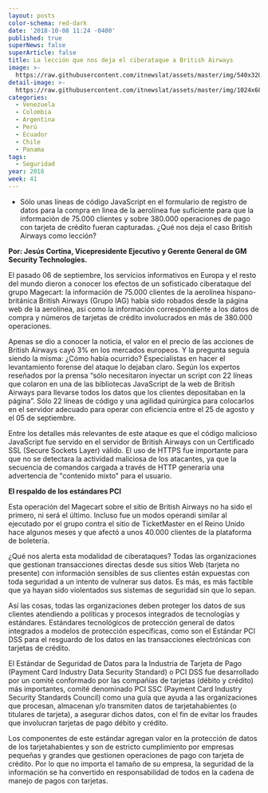 ```yaml
---
layout: posts
color-schema: red-dark
date: '2018-10-08 11:24 -0400'
published: true
superNews: false
superArticle: false
title: La lección que nos deja el ciberataque a British Airways
image: >-
  https://raw.githubusercontent.com/itnewslat/assets/master/img/540x320/Delta-AirLines-p.jpg
detail-image: >-
  https://raw.githubusercontent.com/itnewslat/assets/master/img/1024x680/Delta-AirLines-g.jpg
categories:
  - Venezuela
  - Colombia
  - Argentina
  - Perú
  - Ecuador
  - Chile
  - Panama
tags:
  - Seguridad
year: 2018
week: 41    
---
```

- Sólo unas líneas de código JavaScript en el formulario de registro de datos para la compra en linea de la aerolínea fue suficiente para que la información de 75.000 clientes y sobre 380.000 operaciones de pago con tarjeta de crédito fueran capturadas. ¿Qué nos deja el caso British  Airways como lección?

**Por: Jesús Cortina, Vicepresidente Ejecutivo y Gerente General de GM Security Technologies.**

El pasado 06 de septiembre, los servicios informativos en Europa y el resto del mundo dieron a conocer los efectos de un sofisticado ciberataque del grupo Magecart: la información de 75.000 clientes de la aerolínea hispano-británica British Airways (Grupo IAG) había sido robados desde la página web de la aerolínea, así como la información correspondiente a los datos de compra y números de tarjetas de crédito involucrados en más de 380.000 operaciones.

Apenas se dio a conocer la noticia, el valor en el precio de las acciones de British Airways cayó 3% en los mercados europeos. Y la pregunta seguía siendo la misma: ¿Cómo había ocurrido? Especialistas en hacer el levantamiento forense del ataque lo dejaban claro. Según los expertos reseñados por la prensa “sólo necesitaron inyectar un script con 22 líneas que colaron en una de las bibliotecas JavaScript de la web de British Airways para llevarse todos los datos que los clientes depositaban en la página”. Sólo 22 líneas de código y una agilidad quirúrgica para colocarlos en el servidor adecuado para operar con eficiencia entre el 25 de agosto y el 05 de septiembre.

Entre los detalles más relevantes de este ataque es que el código malicioso JavaScript fue servido en el servidor de British Airways con un Certificado SSL (Secure Sockets Layer) válido. El uso de HTTPS fue importante para que no se detectara la actividad maliciosa de los atacantes, ya que la secuencia de comandos cargada a través de HTTP generaría una advertencia de "contenido mixto" para el usuario.

**El respaldo de los estándares PCI**

Esta operación del Magecart sobre el sitio de British Airways no ha sido el primero, ni será el último. Incluso fue un modos operandi similar al ejecutado por el grupo contra el sitio de TicketMaster en el Reino Unido hace algunos meses y que afectó a unos 40.000 clientes de la plataforma de boletería.

¿Qué nos alerta esta modalidad de ciberataques? Todas las organizaciones que gestionan transacciones directas desde sus sitios Web (tarjeta no presente) con información sensibles de sus clientes están expuestas con toda seguridad a un intento de vulnerar sus datos. Es más, es más factible que ya hayan sido violentados sus sistemas de seguridad sin que lo sepan.

Así las cosas, todas las organizaciones deben proteger los datos de sus clientes atendiendo a políticas y procesos integrados de tecnologías y estándares. Estándares tecnológicos de protección general de datos integrados a modelos de protección específicas, como son el Estándar PCI DSS para el resguardo de los datos en las transacciones electrónicas con tarjetas de crédito.

El Estándar de Seguridad de Datos para la Industria de Tarjeta de Pago (Payment Card Industry Data Security Standard) o PCI DSS fue desarrollado por un comité conformado por las compañías de tarjetas (débito y crédito) más importantes, comité denominado PCI SSC (Payment Card Industry Security Standards Council) como una guía que ayuda a las organizaciones que procesan, almacenan y/o transmiten datos de tarjetahabientes (o titulares de tarjeta), a asegurar dichos datos, con el fin de evitar los fraudes que involucran tarjetas de pago débito y crédito.

Los componentes de este estándar agregan valor en la protección de datos de los tarjetahabientes y son de estricto cumplimiento por empresas pequeñas y grandes que gestionen operaciones de pago con tarjeta de crédito.  Por lo que no importa el tamaño de su empresa, la seguridad de la información se ha convertido en responsabilidad de todos en la cadena de manejo de pagos con tarjetas.
